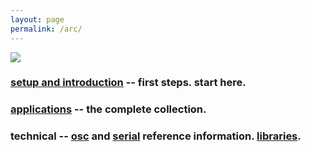 ```yaml
---
layout: page
permalink: /arc/
---
```


![](/images/arc-hands.jpg)

### [setup and introduction](/docs/setup) -- first steps. start here.

### [applications](/docs/app) -- the complete collection.

### technical -- [osc](/docs/osc) and [serial](/docs/serial.txt) reference information. [libraries](/docs/libraries).
